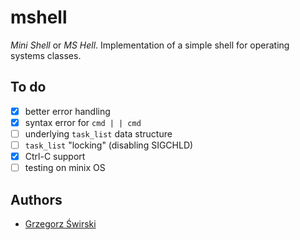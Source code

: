 mshell
======
_Mini Shell_ or _MS Hell_. Implementation of a simple shell for operating systems classes.

To do
-----
- [x] better error handling
- [x] syntax error for `cmd | | cmd`
- [ ] underlying `task_list` data structure
- [ ] `task_list` "locking" (disabling SIGCHLD)
- [x] Ctrl-C support
- [ ] testing on minix OS

Authors
-------
* [Grzegorz Świrski](http://swirski.name)
